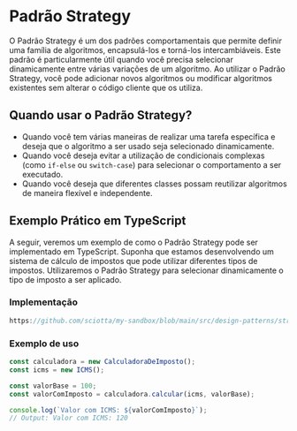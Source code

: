 # Padrão Strategy

O Padrão Strategy é um dos padrões comportamentais que permite definir uma família de algoritmos, encapsulá-los e torná-los intercambiáveis. Este padrão é particularmente útil quando você precisa selecionar dinamicamente entre várias variações de um algoritmo. Ao utilizar o Padrão Strategy, você pode adicionar novos algoritmos ou modificar algoritmos existentes sem alterar o código cliente que os utiliza.

## Quando usar o Padrão Strategy?
- Quando você tem várias maneiras de realizar uma tarefa específica e deseja que o algoritmo a ser usado seja selecionado dinamicamente.
- Quando você deseja evitar a utilização de condicionais complexas (como `if-else` ou `switch-case`) para selecionar o comportamento a ser executado.
- Quando você deseja que diferentes classes possam reutilizar algoritmos de maneira flexível e independente.

## Exemplo Prático em TypeScript

A seguir, veremos um exemplo de como o Padrão Strategy pode ser implementado em TypeScript. Suponha que estamos desenvolvendo um sistema de cálculo de impostos que pode utilizar diferentes tipos de impostos. Utilizaremos o Padrão Strategy para selecionar dinamicamente o tipo de imposto a ser aplicado.

### Implementação

```typescript reference
https://github.com/sciotta/my-sandbox/blob/main/src/design-patterns/strategy.ts
```

### Exemplo de uso

```typescript
const calculadora = new CalculadoraDeImposto();
const icms = new ICMS();

const valorBase = 100;
const valorComImposto = calculadora.calcular(icms, valorBase);

console.log(`Valor com ICMS: ${valorComImposto}`);
// Output: Valor com ICMS: 120
